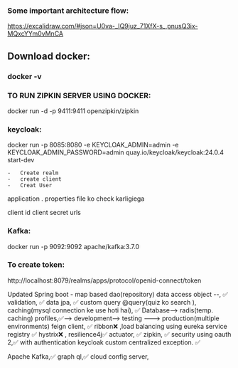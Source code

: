 ### Some important architecture flow:

https://excalidraw.com/#json=U0va-_IQ9juz_71XfX-s_,pnusQ3ix-MQxcYYm0vMnCA

## Download docker:

### docker -v

### TO RUN ZIPKIN SERVER USING DOCKER:

docker run -d -p 9411:9411 openzipkin/zipkin

### keycloak:

docker run -p 8085:8080 -e KEYCLOAK_ADMIN=admin -e KEYCLOAK_ADMIN_PASSWORD=admin quay.io/keycloak/keycloak:24.0.4 start-dev

    -   Create realm
    -   create client
    -   Creat User

application . properties file ko check karligiega

client id
client secret
urls

### Kafka:

docker run -p 9092:9092 apache/kafka:3.7.0

### To create token:

http://localhost:8079/realms/apps/protocol/openid-connect/token

Updated
Spring boot -
map based dao(repository) data access object --, ✅
validation, ✅
data jpa, ✅
custom query @query(quiz ko search ), caching(mysql connection ke use hoti hai), ✅
Database--> radis(temp. caching)
profiles,✅--> development--> testing ---> production(multiple environments)
feign client, ✅
ribbon❌ ,load balancing using eureka service registry ✅
hystrix❌ , resilience4j✅
actuator, ✅
zipkin, ✅
security using oauth 2,✅ with authentication keycloak
custom centralized exception. ✅

Apache Kafka,✅
graph ql,✅
cloud config server,
